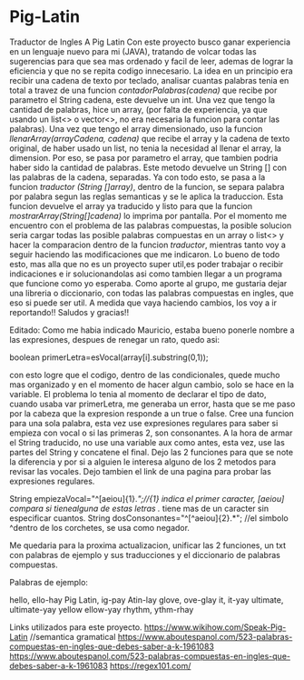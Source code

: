# Pig-Latin
Traductor de Ingles A Pig Latin
Con este proyecto busco ganar experiencia en un lenguaje nuevo para mi (JAVA), tratando de volcar todas las sugerencias para que sea mas ordenado y facil de leer, ademas de lograr la eficiencia y que no se repita codigo innecesario. La idea en un principio era recibir una cadena de texto por teclado, analisar cuantas palabras tenia en total a travez de una funcion *contadorPalabras(cadena)* que recibe por parametro el String cadena, este devuelve un int. Una vez que tengo la cantidad de palabras, hice un array, (por falta de experiencia, ya que usando un list<> o vector<>, no era necesaria la funcion para contar las palabras). Una vez que tengo el array dimensionado, uso la funcion *llenarArray(arrayCadena, cadena)*  que recibe el array y la cadena de texto original, de haber usado un list, no tenia la necesidad al llenar el array, la dimension. Por eso, se pasa por parametro el array, que tambien podria haber sido la cantidad de palabras. Este metodo devuelve un String [] con las palabras de la cadena, separadas. Ya con todo esto, se pasa a la funcion *traductor (String []array)*, dentro de la funcion, se separa palabra por palabra segun las reglas semanticas y se le aplica la traduccion. Esta funcion devuelve el array ya traducido y listo para que la funcion *mostrarArray(String[]cadena)* lo imprima por pantalla. 
Por el momento me encuentro con el problema de las palabras compuestas, la posible solucion seria cargar todas las posible palabras compuestas en un array o list<> y hacer la comparacion dentro de la funcion *traductor*, mientras tanto voy a seguir haciendo las modificaciones que me indicaron. Lo bueno de todo esto, mas alla que no es un proyecto super util,es poder trabajar o recibir indicaciones e ir solucionandolas asi como tambien llegar a un programa que funcione como yo esperaba. Como aporte al grupo, me gustaria dejar una libreria o diccionario, con todas las palabras compuestas en ingles, que eso si puede ser util. A medida que vaya haciendo cambios, los voy a ir reportando!! Saludos y gracias!!


Editado:
Como me habia indicado Mauricio, estaba bueno ponerle nombre a las expresiones, despues de renegar un rato, quedo asi:

boolean primerLetra=esVocal(array[i].substring(0,1));  

con esto logre que el codigo, dentro de las condicionales, quede mucho mas organizado y en el momento de hacer algun cambio, solo se hace en la variable. El problema lo tenia al momento de declarar el tipo de dato, cuando usaba var primerLetra, me generaba un error, hasta que se me paso por la cabeza que la expresion responde a un true o false. 
Cree una funcion para una sola palabra, esta vez use expresiones regulares para saber si empieza con vocal o si las primeras 2, son consonantes. A la hora de armar el String traducido, no use una variable aux como antes, esta vez, use las partes del String y concatene el final. Dejo las 2 funciones para que se note la diferencia y por si a alguien le interesa alguno de los 2 metodos para revisar las vocales. Dejo tambien el link de una pagina para probar las expresiones regulares.

String empiezaVocal="^[aeiou]{1}.*";//{1} indica el primer caracter, [aeiou] compara si tienealguna de estas letras .* tiene mas de un caracter sin especificar cuantos.
String dosConsonantes="^[^aeiou]{2}.*";  //el simbolo ^dentro de los corchetes, se usa como negador.


Me quedaria para la proxima actualizacion, unificar las 2 funciones, un txt con palabras de ejemplo y sus traducciones y el diccionario de palabras compuestas. 

Palabras de ejemplo:

hello,  ello-hay
Pig Latin, ig-pay Atin-lay
glove, ove-glay
it, it-yay
ultimate, ultimate-yay
yellow ellow-yay
rhythm, ythm-rhay


Links utilizados para este proyecto.
https://www.wikihow.com/Speak-Pig-Latin  //semantica gramatical
https://www.aboutespanol.com/523-palabras-compuestas-en-ingles-que-debes-saber-a-k-1961083
https://www.aboutespanol.com/523-palabras-compuestas-en-ingles-que-debes-saber-a-k-1961083
https://regex101.com/
